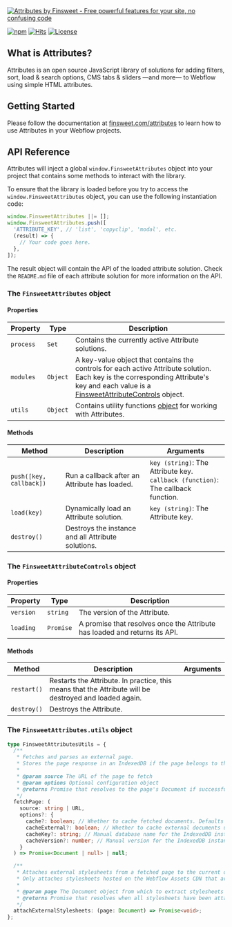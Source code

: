<a target="_blank" href="https://finsweet.com/attributes">
  <picture>
    <img src="https://cdn.prod.website-files.com/648b0184fc925cdf643d8b74/681bae7059f00e0e5d4e5c97_banner-attributes.png" alt="Attributes by Finsweet - Free powerful features for your site, no confusing code" />
  </picture>
</a>

[![npm](https://img.shields.io/npm/v/@finsweet/attributes.svg)](https://www.npmjs.com/package/@finsweet/attributes) [![Hits](https://img.shields.io/jsdelivr/npm/hm/@finsweet/attributes)](https://www.npmjs.com/package/@finsweet/attributes) [![License](https://img.shields.io/npm/l/@finsweet/attributes.svg)](LICENSE.md)

## What is Attributes?

Attributes is an open source JavaScript library of solutions for adding filters, sort, load & search options, CMS tabs & sliders —and more— to Webflow using simple HTML attributes.

## Getting Started

Please follow the documentation at [finsweet.com/attributes](https://www.finsweet.com/attributes) to learn how to use Attributes in your Webflow projects.

## API Reference

Attributes will inject a global `window.FinsweetAttributes` object into your project that contains some methods to interact with the library.

To ensure that the library is loaded before you try to access the `window.FinsweetAttributes` object, you can use the following instantiation code:

```javascript
window.FinsweetAttributes ||= [];
window.FinsweetAttributes.push([
  'ATTRIBUTE_KEY', // 'list', 'copyclip', 'modal', etc.
  (result) => {
    // Your code goes here.
  },
]);
```

The result object will contain the API of the loaded attribute solution. Check the `README.md` file of each attribute solution for more information on the API.

### The `FinsweetAttributes` object

#### Properties

| Property  | Type     | Description                                                                                                                                                                                                                    |
| --------- | -------- | ------------------------------------------------------------------------------------------------------------------------------------------------------------------------------------------------------------------------------ |
| `process` | `Set`    | Contains the currently active Attribute solutions.                                                                                                                                                                             |
| `modules` | `Object` | A key-value object that contains the controls for each active Attribute solution. Each key is the corresponding Attribute's key and each value is a [FinsweetAttributeControls](#the-finsweetattributecontrols-object) object. |
| `utils`   | `Object` | Contains utility functions [object](#the-finsweetattributesutils-object) for working with Attributes.                                                                                                                                                                        |

#### Methods

| Method                  | Description                                        | Arguments                                                                           |
| ----------------------- | -------------------------------------------------- | ----------------------------------------------------------------------------------- |
| `push([key, callback])` | Run a callback after an Attribute has loaded.      | `key (string)`: The Attribute key.<br>`callback (function)`: The callback function. |
| `load(key)`             | Dynamically load an Attribute solution.            | `key (string)`: The Attribute key.                                                  |
| `destroy()`             | Destroys the instance and all Attribute solutions. |                                                                                     |

### The `FinsweetAttributeControls` object

#### Properties

| Property  | Type      | Description                                                                |
| --------- | --------- | -------------------------------------------------------------------------- |
| `version` | `string`  | The version of the Attribute.                                              |
| `loading` | `Promise` | A promise that resolves once the Attribute has loaded and returns its API. |

#### Methods

| Method      | Description                                                                                            | Arguments |
| ----------- | ------------------------------------------------------------------------------------------------------ | --------- |
| `restart()` | Restarts the Attribute. In practice, this means that the Attribute will be destroyed and loaded again. |           |
| `destroy()` | Destroys the Attribute.                                                                                |           |

### The `FinsweetAttributes.utils` object

```ts
type FinsweetAttributesUtils = {
  /**
   * Fetches and parses an external page.
   * Stores the page response in an IndexedDB if the page belongs to the same site.
   *
   * @param source The URL of the page to fetch
   * @param options Optional configuration object
   * @returns Promise that resolves to the page's Document if successful, null otherwise
   */
  fetchPage: (
    source: string | URL,
    options?: {
      cache?: boolean; // Whether to cache fetched documents. Defaults to `true`
      cacheExternal?: boolean; // Whether to cache external documents using a stale-while-revalidate strategy
      cacheKey?: string; // Manual database name for the IndexedDB instance
      cacheVersion?: number; // Manual version for the IndexedDB instance
    }
  ) => Promise<Document | null> | null;

  /**
   * Attaches external stylesheets from a fetched page to the current document head.
   * Only attaches stylesheets hosted on the Webflow Assets CDN that aren't already present.
   *
   * @param page The Document object from which to extract stylesheets
   * @returns Promise that resolves when all stylesheets have been attached
   */
  attachExternalStylesheets: (page: Document) => Promise<void>;
};
```
